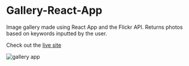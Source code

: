 # Gallery-React-App

Image gallery made using React App and the Flickr API. Returns photos based on keywords inputted by the user. 

Check out the [live site](https://reactgallery.herokuapp.com)

![gallery app](https://res.cloudinary.com/dthaxkjh3/image/upload/v1654334548/gallery_ptx2j6.png)
